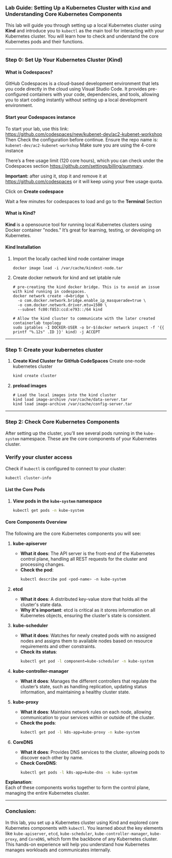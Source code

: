 ### Lab Guide: Setting Up a Kubernetes Cluster with `Kind` and Understanding Core Kubernetes Components

This lab will guide you through setting up a local Kubernetes cluster using **Kind** and introduce you to `kubectl` as the main tool for interacting with your Kubernetes cluster. You will learn how to check and understand the core Kubernetes pods and their functions.

---

### **Step 0: Set Up Your Kubernetes Cluster (Kind)**

#### **What is Codespaces?**
GitHub Codespaces is a cloud-based development environment that lets you code directly in the cloud using Visual Studio Code. It provides pre-configured containers with your code, dependencies, and tools, allowing you to start coding instantly without setting up a local development environment.

#### **Start your Codespaces instance**
To start your lab, use this link: https://github.com/codespaces/new/kubenet-dev/ac2-kubenet-workshop
Then Check the configuration before continue. Ensure the repo name is: `kubenet-dev/ac2-kubenet-workshop`
Make sure you are using the 4-core instance

There’s a free usage limit (120 core hours), which you can check under the Codespaces section
https://github.com/settings/billing/summary.

   **Important:** after using it, stop it and remove it at https://github.com/codespaces or it will keep using your free usage quota.

Click on **Create codespace**

Wait a few minutes for codespaces to load and go to the **Terminal** Section

#### **What is Kind?**
**Kind** is a opensource tool for running local Kubernetes clusters using Docker container "nodes." It’s great for learning, testing, or developing on Kubernetes.

#### **Kind Installation**

1. Import the locally cached kind node container image
    ```shell
    docker image load -i /var/cache/kindest-node.tar
    ```

2. Create docker network for kind and set iptable rule
    ```shell
    # pre-creating the kind docker bridge. This is to avoid an issue with kind running in codespaces. 
    docker network create -d=bridge \
      -o com.docker.network.bridge.enable_ip_masquerade=true \
      -o com.docker.network.driver.mtu=1500 \
      --subnet fc00:f853:ccd:e793::/64 kind
    
    # Allow the kind cluster to communicate with the later created containerlab topology
    sudo iptables -I DOCKER-USER -o br-$(docker network inspect -f '{{ printf "%.12s" .ID }}' kind) -j ACCEPT
    ```

---

### **Step 1: Create your kubernetes cluster**
1. **Create Kind Cluster for GitHub CodeSpaces**
   Create one-node kubernetes cluster
   ```bash
   kind create cluster
   ```
2. **preload images**
   ```shell
   # Load the local images into the kind cluster
   kind load image-archive /var/cache/data-server.tar
   kind load image-archive /var/cache/config-server.tar
   ```

---

### **Step 2: Check Core Kubernetes Components**
After setting up the cluster, you’ll see several pods running in the `kube-system` namespace. These are the core components of your Kubernetes cluster.

### **Verify your cluster access**  
   Check if `kubectl` is configured to connect to your cluster:
   ```bash
   kubectl cluster-info
   ```

#### **List the Core Pods**
1. **View pods in the `kube-system` namespace**
   ```bash
   kubectl get pods -n kube-system
   ```

#### **Core Components Overview**
The following are the core Kubernetes components you will see:

1. **kube-apiserver**
   - **What it does**: The API server is the front-end of the Kubernetes control plane, handling all REST requests for the cluster and processing changes.
   - **Check the pod**:
     ```bash
     kubectl describe pod <pod-name> -n kube-system
     ```

2. **etcd**
   - **What it does**: A distributed key-value store that holds all the cluster's state data.
   - **Why it's important**: etcd is critical as it stores information on all Kubernetes objects, ensuring the cluster's state is consistent.

3. **kube-scheduler**
   - **What it does**: Watches for newly created pods with no assigned nodes and assigns them to available nodes based on resource requirements and other constraints.
   - **Check its status**:
     ```bash
     kubectl get pod -l component=kube-scheduler -n kube-system
     ```

4. **kube-controller-manager**
   - **What it does**: Manages the different controllers that regulate the cluster’s state, such as handling replication, updating status information, and maintaining a healthy cluster state.

5. **kube-proxy**
   - **What it does**: Maintains network rules on each node, allowing communication to your services within or outside of the cluster.
   - **Check the pods**:
     ```bash
     kubectl get pod -l k8s-app=kube-proxy -n kube-system
     ```

6. **CoreDNS**
   - **What it does**: Provides DNS services to the cluster, allowing pods to discover each other by name.
   - **Check CoreDNS**:
     ```bash
     kubectl get pods -l k8s-app=kube-dns -n kube-system
     ```

**Explanation**:  
Each of these components works together to form the control plane, managing the entire Kubernetes cluster.


---

### **Conclusion:**
In this lab, you set up a Kubernetes cluster using Kind and explored core Kubernetes components with `kubectl`. You learned about the key elements like `kube-apiserver`, `etcd`, `kube-scheduler`, `kube-controller-manager`, `kube-proxy`, and `CoreDNS`, which form the backbone of any Kubernetes cluster. This hands-on experience will help you understand how Kubernetes manages workloads and communicates internally.
